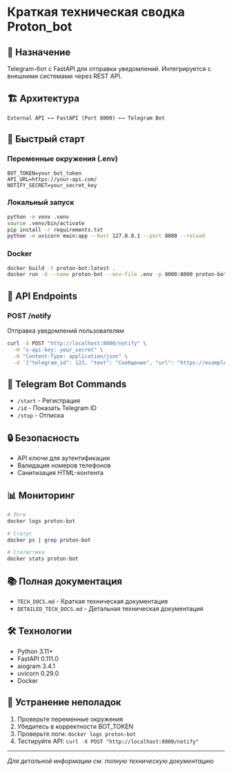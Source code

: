 # Краткая техническая сводка Proton_bot

## 🎯 Назначение
Telegram-бот с FastAPI для отправки уведомлений. Интегрируется с внешними системами через REST API.

## 🏗️ Архитектура
```
External API ←→ FastAPI (Port 8000) ←→ Telegram Bot
```

## 🚀 Быстрый старт

### Переменные окружения (.env)
```env
BOT_TOKEN=your_bot_token
API_URL=https://your-api.com/
NOTIFY_SECRET=your_secret_key
```

### Локальный запуск
```bash
python -m venv .venv
source .venv/bin/activate
pip install -r requirements.txt
python -m uvicorn main:app --host 127.0.0.1 --port 8000 --reload
```

### Docker
```bash
docker build -t proton-bot:latest .
docker run -d --name proton-bot --env-file .env -p 8000:8000 proton-bot:latest
```

## 📡 API Endpoints

### POST /notify
Отправка уведомлений пользователям
```bash
curl -X POST "http://localhost:8000/notify" \
  -H "x-api-key: your_secret" \
  -H "Content-Type: application/json" \
  -d '{"telegram_id": 123, "text": "Сообщение", "url": "https://example.com"}'
```

## 🤖 Telegram Bot Commands
- `/start` - Регистрация
- `/id` - Показать Telegram ID
- `/stop` - Отписка

## 🔒 Безопасность
- API ключи для аутентификации
- Валидация номеров телефонов
- Санитизация HTML-контента

## 📊 Мониторинг
```bash
# Логи
docker logs proton-bot

# Статус
docker ps | grep proton-bot

# Статистика
docker stats proton-bot
```

## 📚 Полная документация
- `TECH_DOCS.md` - Краткая техническая документация
- `DETAILED_TECH_DOCS.md` - Детальная техническая документация

## 🛠️ Технологии
- Python 3.11+
- FastAPI 0.111.0
- aiogram 3.4.1
- uvicorn 0.29.0
- Docker

## 🔧 Устранение неполадок
1. Проверьте переменные окружения
2. Убедитесь в корректности BOT_TOKEN
3. Проверьте логи: `docker logs proton-bot`
4. Тестируйте API: `curl -X POST "http://localhost:8000/notify"`

---
*Для детальной информации см. полную техническую документацию*

